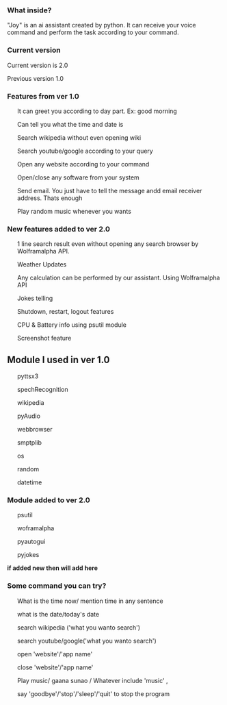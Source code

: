 <html>
  <body>
    <h3> What inside?</h3>
    <p> "Joy" is an ai assistant created by python. It can receive your voice command and perform the task according to your command.</p>
    <h3> Current version</h3>
    <p> Current version is 2.0</p>
    <p> Previous version 1.0</p>
    <h3> Features from ver 1.0</h3>
    <ul> It can greet you according to day part. Ex: good morning</ul>
    <ul> Can tell you what the time and date is</ul>
    <ul> Search wikipedia without even opening wiki</ul>
    <ul> Search youtube/google according to your query</ul>
    <ul> Open any website according to your command</ul>
    <ul> Open/close any software from your system</ul>
    <ul> Send email. You just have to tell the message andd email receiver address. Thats enough</ul>
    <ul> Play random music whenever you wants</ul>
    <h3> New features added to ver 2.0 </h3>
    <ul> 1 line search result even without opening any search browser by Wolframalpha API.</ul>
    <ul> Weather Updates</ul>
    <ul> Any calculation can be performed by our assistant. Using Wolframalpha API</ul>
    <ul> Jokes telling</ul>
    <ul> Shutdown, restart, logout features</ul>
    <ul> CPU & Battery info using psutil module</ul>
    <ul> Screenshot feature</ul>
    <h2> Module I used in ver 1.0</h2>
    <ul> pyttsx3</ul>
    <ul> spechRecognition</ul>
    <ul> wikipedia</ul>
    <ul> pyAudio</ul>
    <ul> webbrowser</ul>
    <ul> smptplib</ul>
    <ul> os</ul>
    <ul> random</ul>
    <ul> datetime</ul>
    <h3> Module added to ver 2.0</h3>
    <ul> psutil</ul>
    <ul> woframalpha</ul>
    <ul> pyautogui</ul>
    <ul> pyjokes</ul>
    <b> if added new then will add here</b>
    <h3> Some command you can try?</h3>
    <ul> What is the time now/ mention time in any sentence</ul>
    <ul> what is the date/today's date</ul>
    <ul> search wikipedia ('what you wanto search')</ul>
    <ul> search youtube/google('what you wanto search') </ul>
    <ul> open 'website'/'app name'</ul>
    <ul> close 'website'/'app name'</ul>
    <ul> Play music/ gaana sunao / Whatever include 'music' ,</ul>
    <ul> say 'goodbye'/'stop'/'sleep'/'quit' to stop the program</ul>
 
